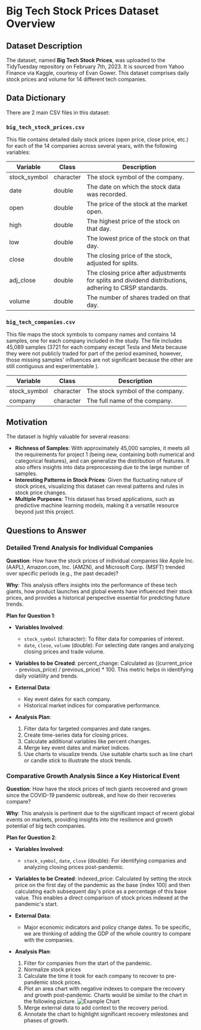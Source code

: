 # Big Tech Stock Prices Dataset Overview

## Dataset Description

The dataset, named **Big Tech Stock Prices**, was uploaded to the TidyTuesday repository on February 7th, 2023. It is sourced from Yahoo Finance via Kaggle, courtesy of Evan Gower. This dataset comprises daily stock prices and volume for 14 different tech companies.

## Data Dictionary

There are 2 main CSV files in this dataset:

### `big_tech_stock_prices.csv`

This file contains detailed daily stock prices (open price, close price, etc.) for each of the 14 companies across several years, with the following variables:

| Variable    | Class     | Description                                                                                                                                                                                                                        |
|-------------|-----------|------------------------------------------------------------------------------------------------------------------------------------------------------------------------------------------------------------------------------------|
| stock_symbol| character | The stock symbol of the company.                                                                                                                                                                                                   |
| date        | double    | The date on which the stock data was recorded.                                                                                                                                                                                     |
| open        | double    | The price of the stock at the market open.                                                                                                                                                                                         |
| high        | double    | The highest price of the stock on that day.                                                                                                                                                                                        |
| low         | double    | The lowest price of the stock on that day.                                                                                                                                                                                         |
| close       | double    | The closing price of the stock, adjusted for splits.                                                                                                                                                                               |
| adj_close   | double    | The closing price after adjustments for splits and dividend distributions, adhering to CRSP standards.                                                                                                                              |
| volume      | double    | The number of shares traded on that day.                                                                                                                                                                                           |

### `big_tech_companies.csv`

This file maps the stock symbols to company names and contains 14 samples, one for each company included in the study. The file includes 45,089 samples (3721 for each company except Tesla and Meta because they were not publicly traded for part of the period examined, however, those missing samples' influences are not significant because the other are still contiguous and experimentable ). 

| Variable    | Class     | Description                  |
|-------------|-----------|------------------------------|
| stock_symbol| character | The stock symbol of the company. |
| company     | character | The full name of the company.    |

## Motivation

The dataset is highly valuable for several reasons:

- **Richness of Samples**: With approximately 45,000 samples, it meets all the requirements for project 1 (being new, containing both numerical and categorical features), and can generalize the distribution of features. It also offers insights into data preprocessing due to the large number of samples.
- **Interesting Patterns in Stock Prices**: Given the fluctuating nature of stock prices, visualizing this dataset can reveal patterns and rules in stock price changes.
- **Multiple Purposes**: This dataset has broad applications, such as predictive machine learning models, making it a versatile resource beyond just this project.

## Questions to Answer

### Detailed Trend Analysis for Individual Companies

**Question**: How have the stock prices of individual companies like Apple Inc. (AAPL), Amazon.com, Inc. (AMZN), and Microsoft Corp. (MSFT) trended over specific periods (e.g., the past decade)?

**Why**: This analysis offers insights into the performance of these tech giants, how product launches and global events have influenced their stock prices, and provides a historical perspective essential for predicting future trends.

**Plan for Question 1**:

- **Variables Involved**:
  - `stock_symbol` (character): To filter data for companies of interest.
  - `date`, `close`, `volume` (double): For selecting date ranges and analyzing closing prices and trade volume.

- **Variables to be Created**:
  percent_change: Calculated as ((current_price - previous_price) / previous_price) * 100. This metric helps in identifying daily volatility and trends.


- **External Data**:
  - Key event dates for each company.
  - Historical market indices for comparative performance.

- **Analysis Plan**:
  1. Filter data for targeted companies and date ranges.
  2. Create time-series data for closing prices.
  3. Calculate additional variables like percent changes.
  4. Merge key event dates and market indices.
  5. Use charts to visualize trends. Use suitable charts such as line chart or candle stick to illustrate the stock trends.

### Comparative Growth Analysis Since a Key Historical Event

**Question**: How have the stock prices of tech giants recovered and grown since the COVID-19 pandemic outbreak, and how do their recoveries compare?

**Why**: This analysis is pertinent due to the significant impact of recent global events on markets, providing insights into the resilience and growth potential of big tech companies.

**Plan for Question 2**:

- **Variables Involved**:
  - `stock_symbol`, `date`, `close` (double): For identifying companies and analyzing closing prices post-pandemic.

- **Variables to be Created**:
  indexed_price: Calculated by setting the stock price on the first day of the pandemic as the base (index 100) and then calculating each subsequent day's price as a percentage of this base value. This enables a direct comparison of stock prices indexed at the pandemic's start.

- **External Data**:
  - Major economic indicators and policy change dates. To be specific, we are thinking of adding the GDP of the whole country to compare with the companies.

- **Analysis Plan**:
  1. Filter for companies from the start of the pandemic.
  2. Normalize stock prices
  3. Calculate the time it took for each company to recover to pre-pandemic stock prices.
  4. Plot an area chart with negative indexes to compare the recovery and growth post-pandemic. Charts would be similar to the chart in the following picture.
  ![Example Chart]("recovery_chart.png")
  5. Merge external data to add context to the recovery period.
  6. Annotate the chart to highlight significant recovery milestones and phases of growth.



